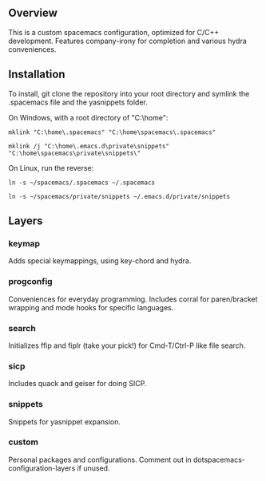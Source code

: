 ## Overview
This is a custom spacemacs configuration, optimized for C/C++ development. Features company-irony for completion and various hydra conveniences.

## Installation
To install, git clone the repository into your root directory and symlink the .spacemacs file and the yasnippets folder.

On Windows, with a root directory of "C:\home":

`mklink "C:\home\.spacemacs" "C:\home\spacemacs\.spacemacs"`

`mklink /j "C:\home\.emacs.d\private\snippets" "C:\home\spacemacs\private\snippets\"`

On Linux, run the reverse:

`ln -s ~/spacemacs/.spacemacs ~/.spacemacs`

`ln -s ~/spacemacs/private/snippets ~/.emacs.d/private/snippets`

## Layers
### keymap

Adds special keymappings, using key-chord and hydra.

### progconfig

Conveniences for everyday programming. Includes corral for paren/bracket wrapping and mode hooks for specific languages.

### search

Initializes ffip and fiplr (take your pick!) for Cmd-T/Ctrl-P like file search.

### sicp

Includes quack and geiser for doing SICP.

### snippets

Snippets for yasnippet expansion.

### custom

Personal packages and configurations. Comment out in dotspacemacs-configuration-layers if unused.